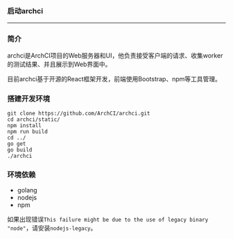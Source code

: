 ### 启动archci

---

### 简介

archci是ArchCI项目的Web服务器和UI，他负责接受客户端的请求、收集worker的测试结果、并且展示到Web界面中。

目前archci基于开源的React框架开发，前端使用Bootstrap、npm等工具管理。


### 搭建开发环境

```
git clone https://github.com/ArchCI/archci.git
cd archci/static/
npm install
npm run build
cd ../
go get
go build
./archci
```

### 环境依赖

* golang
* nodejs
* npm

如果出现错误`This failure might be due to the use of legacy binary "node"`，请安装`nodejs-legacy`。